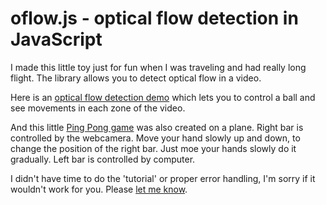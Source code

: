 oflow.js - optical flow detection in JavaScript
===============================================
I made this little toy just for fun when I was traveling and had really long flight. The library allows you to detect optical flow in a video.

Here is an [optical flow detection demo](http://anvaka.github.com/oflow/demo/raw/index.html) which lets you to control a ball and see movements in each zone of the video.

And this little [Ping Pong game](http://anvaka.github.com/oflow/demo/pingpong/index.html) was also created on a plane. Right bar is controlled by the webcamera. Move your hand slowly up and down, to change the position of the right bar. Just moe your hands slowly do it gradually. Left bar is controlled by computer. 

I didn't have time to do the 'tutorial' or proper error handling, I'm sorry if it wouldn't work for you. Please [let me know](mailto:anvaka@gmail.com).